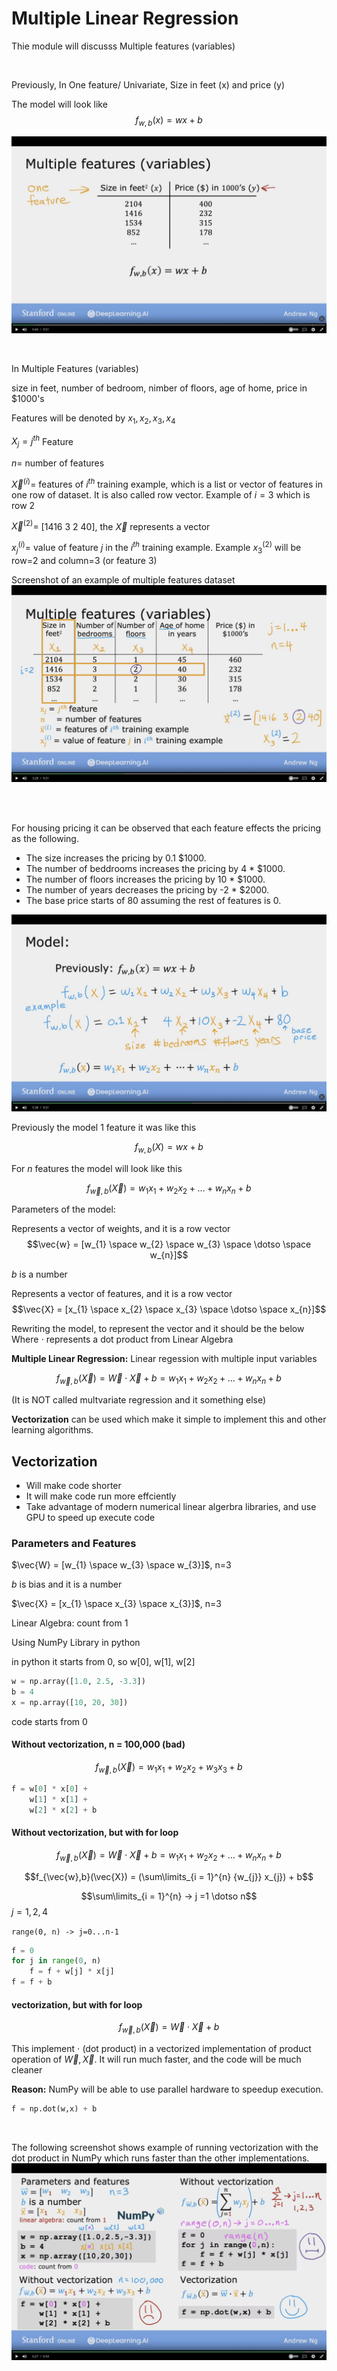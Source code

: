 # Multiple Linear Regression

Thie module will discusss Multiple features (variables)

<br/>

Previously, In One feature/ Univariate, Size in feet (x) and price (y)

The model will look like
$$f_{w,b}(x) = wx + b$$

![image of Single-Feature](images/Single-Feature.png)

<br/>

In Multiple Features (variables)

size in feet, number of bedroom, nimber of floors, age of home, price in $1000's

Features will be denoted by
$x_{1}, x_{2}, x_{3}, x_{4}$

$X_{j} = j^{th}$ Feature

$n =$ number of features

$\vec{X}^{(i)} =$ features of $i^{th}$ training example, which is a list or vector of features in one row of dataset. It is also called row vector. Example of $i =3$ which is row 2

$\vec{X}^{(2)} =$ [1416 3 2 40], the $\vec{X}$ represents a vector

$x_{j}^{(i)} =$ value of feature $j$ in the $i^{th}$ training example. Example $x_{3}^{(2)}$ will be row=2 and column=3 (or feature 3)

Screenshot of an example of multiple features dataset
![image of Multiple-Features](images/Multiple-Features.png)

<br/>
<br/>

For housing pricing it can be observed that each feature effects the pricing as the following.

- The size increases the pricing by 0.1 $1000.
- The number of beddrooms increases the pricing by 4 * $1000.
- The number of floors increases the pricing by 10 * $1000.
- The number of years decreases the pricing by -2 * $2000.
- The base price starts of 80 assuming the rest of features is 0.

![image of House Model Example](images/House-Model-Example.png)

Previously the model 1 feature it was like this

$$f_{w,b}(X) = wx + b$$

For $n$ features the model will look like this

$$f_{\vec{w},b}(\vec{X}) = w_{1} x_{1} + w_{2} x_{2} + \dotso + w_{n} x_{n} + b$$

Parameters of the model:

Represents a vector of weights, and it is a row vector
$$\vec{w} = [w_{1} \space w_{2} \space w_{3} \space \dotso \space w_{n}]$$

$b$ is a number

Represents a vector of features, and it is a row vector
$$\vec{X} = [x_{1} \space x_{2} \space x_{3} \space \dotso \space x_{n}]$$

Rewriting the model, to represent the vector and it should be the below
<br/>
Where $\cdot$ represents a dot product from Linear Algebra

**Multiple Linear Regression:** Linear regession with multiple input variables

$$f_{\vec{w},b}(\vec{X}) = \vec{W} \cdot \vec{X}  + b = w_{1} x_{1} + w_{2} x_{2} + \dotso + w_{n} x_{n} + b$$

(It is NOT called multvariate regression and it something else)

**Vectorization** can be used which make it simple to implement this and other learning algorithms.

## Vectorization

- Will make code shorter
- It will make code run more effciently
- Take advantage of modern numerical linear algerbra libraries, and use GPU to speed up execute code

### Parameters and Features

$\vec{W} = [w_{1} \space  w_{3} \space w_{3}]$,    n=3

$b$ is bias and it is a number

$\vec{X} = [x_{1} \space  x_{3} \space x_{3}]$,    n=3

Linear Algebra: count from 1

Using NumPy Library in python

in python it starts from 0, so w[0], w[1], w[2]

```python
w = np.array([1.0, 2.5, -3.3])
b = 4
x = np.array([10, 20, 30])
```

code starts from 0

#### Without vectorization, n = 100,000 (bad)

$$f_{\vec{w},b}(\vec{X}) = w_{1} x_{1} + w_{2} x_{2}  + w_{3} x_{3} + b$$

```python
f = w[0] * x[0] +
    w[1] * x[1] +
    w[2] * x[2] + b
```

#### Without vectorization, but with for loop

$$f_{\vec{w},b}(\vec{X}) = \vec{W} \cdot \vec{X}  + b = w_{1} x_{1} + w_{2} x_{2} + \dotso + w_{n} x_{n} + b$$

$$f_{\vec{w},b}(\vec{X}) = (\sum\limits_{i = 1}^{n} {w_{j}} x_{j}) + b$$

$$\sum\limits_{i = 1}^{n} -> j =1 \dotso n$$
$j=1,2,4$

```range(0, n) -> j=0...n-1```

```python
f = 0
for j in range(0, n)
    f = f + w[j] * x[j]
f = f + b
```

#### vectorization, but with for loop

$$f_{\vec{w},b}(\vec{X}) = \vec{W} \cdot \vec{X}  + b$$

This implement $\cdot$ (dot product) in a vectorized implementation of product operation of $\vec{W}, \vec{X}$. It will run much faster, and the code will be much cleaner

**Reason:**
NumPy will be able to use parallel hardware to speedup execution.

```python
f = np.dot(w,x) + b
```

<br/>

The following screenshot shows example of running vectorization with the dot product in NumPy which runs faster than the other implementations.
![image of Vectorization](images/Vectorization.png)



